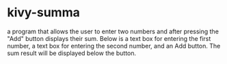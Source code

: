 # kivy-summa
a program that allows the user to enter two numbers and after pressing the "Add" button displays their sum.  Below is a text box for entering the first number, a text box for entering the second number, and an Add button.  The sum result will be displayed below the button.
